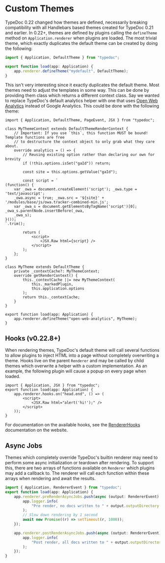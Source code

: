 # Custom Themes

TypeDoc 0.22 changed how themes are defined, necessarily breaking compatibility with all Handlebars based themes
created for TypeDoc 0.21 and earlier. In 0.22+, themes are defined by plugins calling the `defineTheme` method on
`Application.renderer` when plugins are loaded. The most trivial theme, which exactly duplicates the default theme
can be created by doing the following:

```ts
import { Application, DefaultTheme } from "typedoc";

export function load(app: Application) {
    app.renderer.defineTheme("mydefault", DefaultTheme);
}
```

This isn't very interesting since it exactly duplicates the default theme. Most themes need to adjust the templates
in some way. This can be done by providing them class which returns a different context class. Say we wanted to replace
TypeDoc's default analytics helper with one that uses [Open Web Analytics](https://www.openwebanalytics.com/) instead of
Google Analytics. This could be done with the following theme:

```tsx
import { Application, DefaultTheme, PageEvent, JSX } from "typedoc";

class MyThemeContext extends DefaultThemeRenderContext {
    // Important: If you use `this`, this function MUST be bound! Template functions are free
    // to destructure the context object to only grab what they care about.
    override analytics = () => {
        // Reusing existing option rather than declaring our own for brevity
        if (!this.options.isSet("gaId")) return;

        const site = this.options.getValue("gaId");

        const script = `
(function() {
    var _owa = document.createElement('script'); _owa.type = 'text/javascript';
    _owa.async = true; _owa.src = '${site}' + '/modules/base/js/owa.tracker-combined-min.js';
    var _owa_s = document.getElementsByTagName('script')[0]; _owa_s.parentNode.insertBefore(_owa,
    _owa_s);
}());
`.trim();

        return (
            <script>
                <JSX.Raw html={script} />
            </script>
        );
    };
}

class MyTheme extends DefaultTheme {
    private _contextCache?: MyThemeContext;
    override getRenderContext() {
        this._contextCache ||= new MyThemeContext(
            this._markedPlugin,
            this.application.options
        );
        return this._contextCache;
    }
}

export function load(app: Application) {
    app.renderer.defineTheme("open-web-analytics", MyTheme);
}
```

## Hooks (v0.22.8+)

When rendering themes, TypeDoc's default theme will call several functions to allow plugins to inject HTML
into a page without completely overwriting a theme. Hooks live on the parent `Renderer` and may be called
by child themes which overwrite a helper with a custom implementation. As an example, the following plugin
will cause a popup on every page when loaded.

```tsx
import { Application, JSX } from "typedoc";
export function load(app: Application) {
    app.renderer.hooks.on("head.end", () => (
        <script>
            <JSX.Raw html="alert('hi!');" />
        </script>
    ));
}
```

For documentation on the available hooks, see the [RendererHooks](https://typedoc.org/api/interfaces/RendererHooks.html)
documentation on the website.

## Async Jobs

Themes which completely override TypeDoc's builtin renderer may need to perform some async initialization
or teardown after rendering. To support this, there are two arrays of functions available on `Renderer`
which plugins may add a callback to. The renderer will call each function within these arrays when rendering
and await the results.

```ts
import { Application, RendererEvent } from "typedoc";
export function load(app: Application) {
    app.renderer.preRenderAsyncJobs.push(async (output: RendererEvent) => {
        app.logger.info(
            "Pre render, no docs written to " + output.outputDirectory + " yet"
        );
        // Slow down rendering by 1 second
        await new Promise((r) => setTimeout(r, 1000));
    });

    app.renderer.postRenderAsyncJobs.push(async (output: RendererEvent) => {
        app.logger.info(
            "Post render, all docs written to " + output.outputDirectory
        );
    });
}
```

